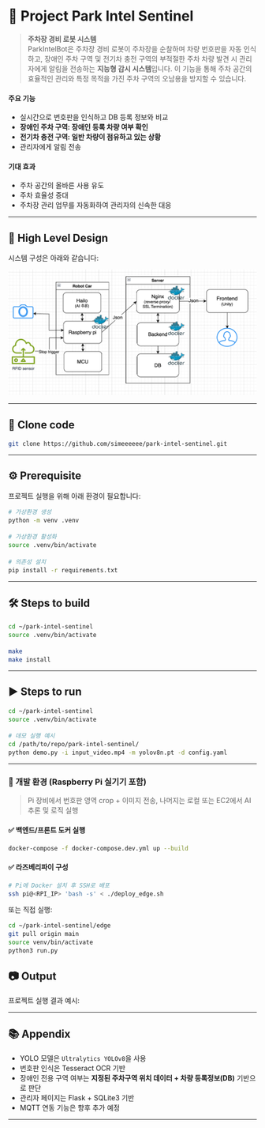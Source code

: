 # :robot: Project Park Intel Sentinel

> **주차장 경비 로봇 시스템**  
ParkIntelBot은 주차장 경비 로봇이 주차장을 순찰하며 차량 번호판을 자동 인식하고, 장애인 주차 구역 및 전기차 충전 구역의 부적절한 주차 차량 발견 시 관리자에게 알림을 전송하는 **지능형 감시 시스템**입니다.
이 기능을 통해 주차 공간의 효율적인 관리와 특정 목적을 가진 주차 구역의 오남용을 방지할 수 있습니다.

#### 주요 기능

- 실시간으로 번호판을 인식하고 DB 등록 정보와 비교
- **장애인 주차 구역: 장애인 등록 차량 여부 확인**
- **전기차 충전 구역: 일반 차량이 점유하고 있는 상황**
- 관리자에게 알림 전송

#### 기대 효과

- 주차 공간의 올바른 사용 유도
- 주차 효율성 증대
- 주차장 관리 업무를 자동화하여 관리자의 신속한 대응

---

## 🧭 High Level Design

시스템 구성은 아래와 같습니다:

![./Park-Intel-Sentinal.png](./Park-Intel-Sentinal.png)

---

## 🔗 Clone code

```bash
git clone https://github.com/simeeeeee/park-intel-sentinel.git
```

---

## ⚙️ Prerequisite

프로젝트 실행을 위해 아래 환경이 필요합니다:

```bash
# 가상환경 생성
python -m venv .venv

# 가상환경 활성화
source .venv/bin/activate

# 의존성 설치
pip install -r requirements.txt
```

---

## 🛠 Steps to build

```bash
cd ~/park-intel-sentinel
source .venv/bin/activate

make
make install
```

---

## ▶️ Steps to run

```bash
cd ~/park-intel-sentinel
source .venv/bin/activate

# 데모 실행 예시
cd /path/to/repo/park-intel-sentinel/
python demo.py -i input_video.mp4 -m yolov8n.pt -d config.yaml
```

---


### 🧪 개발 환경 (Raspberry Pi 실기기 포함)

> Pi 장비에서 번호판 영역 crop + 이미지 전송, 나머지는 로컬 또는 EC2에서 AI추론 및 로직 실행

#### ✅ 백엔드/프론트 도커 실행

```bash
docker-compose -f docker-compose.dev.yml up --build
```

#### ✅ 라즈베리파이 구성

```bash
# Pi에 Docker 설치 후 SSH로 배포
ssh pi@<RPI_IP> 'bash -s' < ./deploy_edge.sh
```

또는 직접 실행:

```bash
cd ~/park-intel-sentinel/edge
git pull origin main
source venv/bin/activate
python3 run.py
```

## 📷 Output

프로젝트 실행 결과 예시:



---



## 📚 Appendix

- YOLO 모델은 `Ultralytics YOLOv8`을 사용
- 번호판 인식은 Tesseract OCR 기반
- 장애인 전용 구역 여부는 **지정된 주차구역 위치 데이터 + 차량 등록정보(DB)** 기반으로 판단
- 관리자 페이지는 Flask + SQLite3 기반
- MQTT 연동 기능은 향후 추가 예정

---

